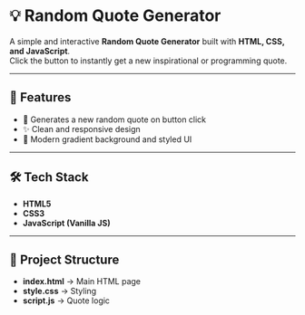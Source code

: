 # 💡 Random Quote Generator  

A simple and interactive **Random Quote Generator** built with **HTML, CSS, and JavaScript**.  
Click the button to instantly get a new inspirational or programming quote.  

---

## 🚀 Features  
- 🎲 Generates a new random quote on button click  
- ✨ Clean and responsive design  
- 🎨 Modern gradient background and styled UI  

---

## 🛠️ Tech Stack  
- **HTML5**  
- **CSS3**  
- **JavaScript (Vanilla JS)**  

---

## 📂 Project Structure  
- **index.html** → Main HTML page  
- **style.css** → Styling  
- **script.js** → Quote logic  

